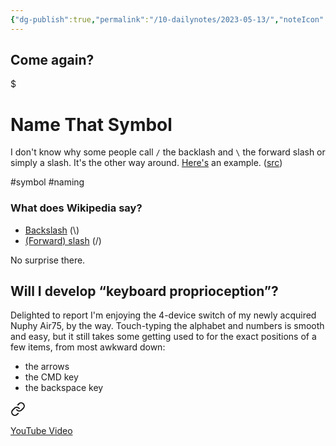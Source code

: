 ```yaml
---
{"dg-publish":true,"permalink":"/10-dailynotes/2023-05-13/","noteIcon":"2","created":"","updated":""}
---
```


## Come again?


<div class="transclusion internal-embed is-loaded"><div class="markdown-embed">

$<div class="markdown-embed-title">

# Name That Symbol

</div>



I don't know why some people call `/` the backlash and `\` the forward slash or simply a slash. It's the other way around. [Here's](https://youtube.com/clip/UgkxvaGKB3fEeUYrFxPaosF0vn-jW_o82YaE) an example. ([src](https://youtu.be/ccXkhFufQfw?t=225))

#symbol
#naming


### What does Wikipedia say?
- [Backslash](https://en.wikipedia.org/wiki/Backslash) (\\)
- [(Forward) slash](https://en.wikipedia.org/wiki/Forward_slash) (/)

No surprise there.




</div></div>


## Will I develop “keyboard proprioception”?

Delighted to report I'm enjoying the 4-device switch of my newly acquired Nuphy Air75, by the way. Touch-typing the alphabet and numbers is smooth and easy, but it still takes some getting used to for the exact positions of a few items, from most awkward down:
- the arrows
- the CMD key 
- the backspace key


<div class="transclusion internal-embed is-loaded"><a class="markdown-embed-link" href="/10-dailynotes/2023-05-11/#28843d" aria-label="Open link"><svg xmlns="http://www.w3.org/2000/svg" width="24" height="24" viewBox="0 0 24 24" fill="none" stroke="currentColor" stroke-width="2" stroke-linecap="round" stroke-linejoin="round" class="svg-icon lucide-link"><path d="M10 13a5 5 0 0 0 7.54.54l3-3a5 5 0 0 0-7.07-7.07l-1.72 1.71"></path><path d="M14 11a5 5 0 0 0-7.54-.54l-3 3a5 5 0 0 0 7.07 7.07l1.71-1.71"></path></svg></a><div class="markdown-embed">



[YouTube Video](https://youtu.be/LjnYAlTRt5M)

</div></div>
